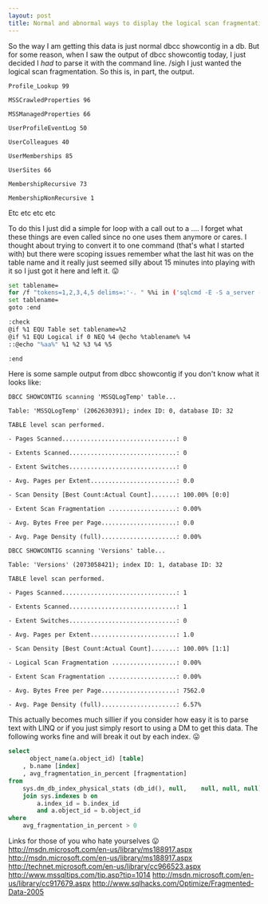 ```yaml
---
layout: post
title: Normal and abnormal ways to display the logical scan fragmentation in sql database
---
```


So the way I am getting this data is just normal dbcc showcontig in a db. But for some reason, when I saw the output of dbcc showcontig today, I just decided I *had* to parse it with the command line. /sigh I just wanted the logical scan fragmentation. So this is, in part, the output.

```plaintext
Profile_Lookup 99

MSSCrawledProperties 96

MSSManagedProperties 66

UserProfileEventLog 50

UserColleagues 40

UserMemberships 85

UserSites 66

MembershipRecursive 73

MembershipNonRecursive 1
```

Etc etc etc etc

 

To do this I just did a simple for loop with a call out to a …. I forget what these things are even called since no one uses them anymore or cares. I thought about trying to convert it to one command (that's what I started with) but there were scoping issues remember what the last hit was on the table name and it really just seemed silly about 15 minutes into playing with it so I just got it here and left it. 😛

```sh
set tablename=
for /f "tokens=1,2,3,4,5 delims=:'-. " %%i in ('sqlcmd -E -S a_server -d a_sharepoint_admin_db -Q "DBCC SHOWCONTIG"') do @call :check %%i %%j %%k %%l %%m
set tablename=
goto :end

:check
@if %1 EQU Table set tablename=%2
@if %1 EQU Logical if 0 NEQ %4 @echo %tablename% %4
::@echo "%aa%" %1 %2 %3 %4 %5

:end
```

Here is some sample output from dbcc showcontig if you don't know what it looks like:

```plaintext
DBCC SHOWCONTIG scanning 'MSSQLogTemp' table...

Table: 'MSSQLogTemp' (2062630391); index ID: 0, database ID: 32

TABLE level scan performed.

- Pages Scanned................................: 0

- Extents Scanned..............................: 0

- Extent Switches..............................: 0

- Avg. Pages per Extent........................: 0.0

- Scan Density [Best Count:Actual Count].......: 100.00% [0:0]

- Extent Scan Fragmentation ...................: 0.00%

- Avg. Bytes Free per Page.....................: 0.0

- Avg. Page Density (full).....................: 0.00%

DBCC SHOWCONTIG scanning 'Versions' table...

Table: 'Versions' (2073058421); index ID: 1, database ID: 32

TABLE level scan performed.

- Pages Scanned................................: 1

- Extents Scanned..............................: 1

- Extent Switches..............................: 0

- Avg. Pages per Extent........................: 1.0

- Scan Density [Best Count:Actual Count].......: 100.00% [1:1]

- Logical Scan Fragmentation ..................: 0.00%

- Extent Scan Fragmentation ...................: 0.00%

- Avg. Bytes Free per Page.....................: 7562.0

- Avg. Page Density (full).....................: 6.57%
```

This actually becomes much sillier if you consider how easy it is to parse text with LINQ or if you just simply resort to using a DM to get this data. The following works fine and will break it out by each index. 😛

```sql
select
      object_name(a.object_id) [table]
    , b.name [index]
    , avg_fragmentation_in_percent [fragmentation]
from
    sys.dm_db_index_physical_stats (db_id(), null,    null, null, null) a
    join sys.indexes b on
        a.index_id = b.index_id
        and a.object_id = b.object_id
where
    avg_fragmentation_in_percent > 0
```

Links for those of you who hate yourselves 😛
http://msdn.microsoft.com/en-us/library/ms188917.aspx
http://msdn.microsoft.com/en-us/library/ms188917.aspx
http://technet.microsoft.com/en-us/library/cc966523.aspx
http://www.mssqltips.com/tip.asp?tip=1014
http://msdn.microsoft.com/en-us/library/cc917679.aspx
http://www.sqlhacks.com/Optimize/Fragmented-Data-2005
